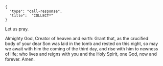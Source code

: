```
{
  "type": "call-response",
  "title":  "COLLECT*"
}
```

Let us pray.

Almighty God, Creator of
heaven and earth: Grant that,
as the crucified body of your
dear Son was laid in the tomb
and rested on this night, so
may we await with him the
coming of the third day, and
rise with him to newness of
life; who lives and reigns with
you and the Holy Spirit, one
God, now and forever.
Amen.
